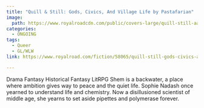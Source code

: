 ```yaml
---
title: "Quill & Still: Gods, Civics, And Village Life by Pastafarian"
image:
  path: https://www.royalroadcdn.com/public/covers-large/quill-still-aacafkoxchi.jpg
categories:
  - ONGOING
tags:
  - Queer
  - GL/WLW
link: https://www.royalroad.com/fiction/58065/quill-still-gods-civics-and-village-life

---
```

Drama Fantasy Historical Fantasy LitRPG
Shem is a backwater, a place where ambition gives way to peace and the quiet life. 
Sophie Nadash once yearned to understand life and chemistry. Now a disillusioned scientist of middle age, she yearns to set aside pipettes and polymerase forever.